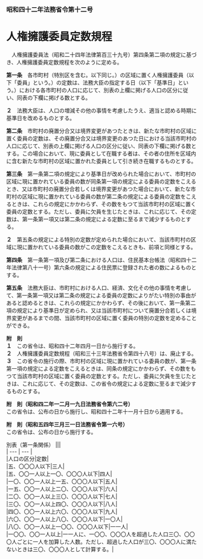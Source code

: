### 昭和四十二年法務省令第十二号  
# 人権擁護委員定数規程  
　人権擁護委員法（昭和二十四年法律第百三十九号）第四条第二項の規定に基づき、人権擁護委員定数規程を次のように定める。  
  
**第一条**　各市町村（特別区を含む。以下同じ。）の区域に置く人権擁護委員（以下「委員」という。）の定数は、法務大臣の指定する日（以下「基準日」という。）における各市町村の人口に応じて、別表の上欄に掲げる人口の区分に従い、同表の下欄に掲げる数とする。  
  
**２**　法務大臣は、人口の増減その他の事情を考慮したうえ、適当と認める時期に基準日を改めるものとする。  
  
**第二条**　市町村の廃置分合又は境界変更があつたときは、新たな市町村の区域に置く委員の定数は、その廃置分合又は境界変更のあつた日における当該市町村の人口に応じて、別表の上欄に掲げる人口の区分に従い、同表の下欄に掲げる数とする。この場合において、現に委員として在職する者は、その者の住所を区域内に含む新たな市町村の区域に置かれた委員として引き続き在職するものとする。  
  
**第三条**　第一条第二項の規定により基準日が改められた場合において、市町村の区域に現に置かれている委員の数が同条第一項の規定による委員の定数をこえるとき、又は市町村の廃置分合若しくは境界変更があつた場合において、新たな市町村の区域に現に置かれている委員の数が第二条の規定による委員の定数をこえるときは、これらの規定にかかわらず、その数をもつて当該市町村の区域に置く委員の定数とする。ただし、委員に欠員を生じたときは、これに応じて、その定数は、第一条第一項又は第二条の規定による定数に至るまで減少するものとする。  
  
**２**　第五条の規定による特別の定数が定められた場合において、当該市町村の区域に現に置かれている委員の数がこの定数をこえるときも、前項と同様とする。  
  
**第四条**　第一条第一項及び第二条における人口は、住民基本台帳法（昭和四十二年法律第八十一号）第六条の規定による住民票に登録された者の数によるものとする。  
  
**第五条**　法務大臣は、市町村における人口、経済、文化その他の事情を考慮して、第一条第一項又は第二条の規定による委員の定数によりがたい特別の事由があると認めるときは、これらの規定にかかわらず、その後において、第一条第二項の規定により基準日が定められ、又は当該市町村について廃置分合若しくは境界変更があるまでの間、当該市町村の区域に置く委員の特別の定数を定めることができる。  
  
**附　則**  
**１**　この省令は、昭和四十二年四月一日から施行する。  
**２**　人権擁護委員定数規程（昭和三十三年法務省令第四十八号）は、廃止する。  
**３**　この省令の施行の際、市町村の区域に現に置かれている委員の数が、第一条第一項の規定による定数をこえるときは、同条の規定にかかわらず、その数をもつて当該市町村の区域に置く委員の定数とする。ただし、委員に欠員を生じたときは、これに応じて、その定数は、この省令の規定による定数に至るまで減少するものとする。  
  
**附　則（昭和四二年一二月一九日法務省令第六二号）**  
この省令は、公布の日から施行し、昭和四十二年十一月十日から適用する。  
  
**附　則（昭和五四年三月三一日法務省令第一六号）**  
この省令は、公布の日から施行する。  
  
別表（第一条関係）
|||  
| --- | --- |  
|人口の区分|定数|  
|五、〇〇〇人以下|三人|  
|五、〇〇一人以上一〇、〇〇〇人以下|四人|  
|一〇、〇〇一人以上一五、〇〇〇人以下|五人|  
|一五、〇〇一人以上二〇、〇〇〇人以下|六人|  
|二〇、〇〇一人以上三〇、〇〇〇人以下|七人|  
|三〇、〇〇一人以上四〇、〇〇〇人以下|八人|  
|四〇、〇〇一人以上六〇、〇〇〇人以下|九人|  
|六〇、〇〇一人以上八〇、〇〇〇人以下|一〇人|  
|八〇、〇〇一人以上一〇〇、〇〇〇人以下|一一人|  
|一〇〇、〇〇一人以上|一一人に、一〇〇、〇〇〇人を超過した人口三〇、〇〇〇人ごとに一人を加算した人数。ただし、超過した人口が三〇、〇〇〇人に満たないときは三〇、〇〇〇人として計算する。|  
  
